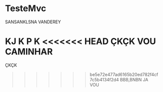 # TesteMvc
SANSANKLSNA VANDEREY

KJ K
P
K
<<<<<<< HEAD
ÇKÇK
VOU CAMINHAR
=======
ÇKÇK
>>>>>>> be5e72e477ad6165b20ed782f4cf7c5b4134f2d4
BBB,BNBN
JA VOU